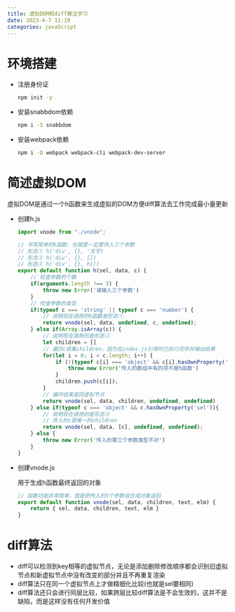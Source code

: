 ```yaml
---
title: 虚拟DOM和diff算法学习
date: 2023-4-7 11:19
categories: javaScript
---
```

# 环境搭建

- 注册身份证

  ```bash
  npm init -y
  ```

- 安装snabbdom依赖

  ```bash
  npm i -S snabbdom
  ```

- 安装webpack依赖

  ```bash
  npm i -D webpack webpack-cli webpack-dev-server
  ```


# 简述虚拟DOM

虚拟DOM是通过一个h函数来生成虚拟的DOM方便diff算法去工作完成最小量更新

- 创建h.js

  ```js
  import vnode from "./vnode";
  
  // 书写简单的h函数，也就是一定要传入三个参数
  // 形态① h('div', {}, '文字)
  // 形态② h('div', {}, [])
  // 形态③ h('div', {}, h())
  export default function h(sel, data, c) {
      // 检查参数的个数
      if(arguments.length !== 3) {
          throw new Error('请输入三个参数')
      }
      // 检查参数的类型
      if(typeof c === 'string' || typeof c === 'number') {
          // 说明现在调用的h函数是形态①
          return vnode(sel, data, undefined, c, undefined);
      } else if(Array.isArray(c)) {
          // 说明现在调用的是形态②
          let children = []
          // 遍历c收集children，因为在index.js引用时已执行完毕并输出结果
          for(let i = 0; i < c.length; i++) {
              if (!(typeof c[i] === 'object' && c[i].hasOwnProperty('sel'))){
                  throw new Error('传入的数组中有的项不是h函数')
              }
              children.push(c[i]);
          }
          // 循环结束返回虚拟节点
          return vnode(sel, data, children, undefined, undefined)
      } else if(typeof c === 'object' && c.hasOwnProperty('sel')){
          // 说明现在调用的是形态③
          // 传入的c是唯一的children
          return vnode(sel, data, [c], undefined, undefined);
      } else {
          throw new Error('传入的第三个参数类型不对')
      }
  }
  ```

- 创建vnode.js

  用于生成h函数最终返回的对象

  ```js
  // 函数功能非常简单，就是把传入的5个参数组合成对象返回
  export default function vnode(sel, data, children, text, elm) {
      return { sel, data, children, text, elm }
  }
  ```

# diff算法

- diff可以检测到key相等的虚拟节点，无论是添加删除修改顺序都会识别旧虚拟节点和新虚拟节点中没有改变的部分并且不再重复渲染
- diff算法只在同一个虚拟节点上才做精细化比较(也就是sel要相同)
- diff算法还只会进行同层比较，如果跨层比较diff算法是不会生效的，这并不是缺陷，而是这样没有任何开发价值


